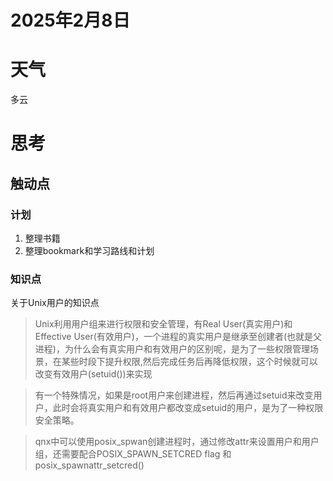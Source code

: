 # 2025年2月8日

# 天气
多云

# 思考

## 触动点

### 计划
1. 整理书籍
2. 整理bookmark和学习路线和计划

### 知识点
关于Unix用户的知识点
> Unix利用用户组来进行权限和安全管理，有Real User(真实用户)和Effective User(有效用户)，一个进程的真实用户是继承至创建者(也就是父进程)，为什么会有真实用户和有效用户的区别呢，是为了一些权限管理场景，在某些时段下提升权限,然后完成任务后再降低权限，这个时候就可以改变有效用户(setuid())来实现

> 有一个特殊情况，如果是root用户来创建进程，然后再通过setuid来改变用户，此时会将真实用户和有效用户都改变成setuid的用户，是为了一种权限安全策略。

> qnx中可以使用posix_spwan创建进程时，通过修改attr来设置用户和用户组，还需要配合POSIX_SPAWN_SETCRED flag 和posix_spawnattr_setcred()

